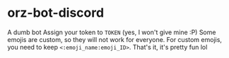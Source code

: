 # orz-bot-discord
A dumb bot
Assign your token to `TOKEN` (yes, I won't give mine :P)
Some emojis are custom, so they will not work for everyone. For custom emojis, you need to keep `<:emoji_name:emoji_ID>`.
That's it, it's pretty fun lol
